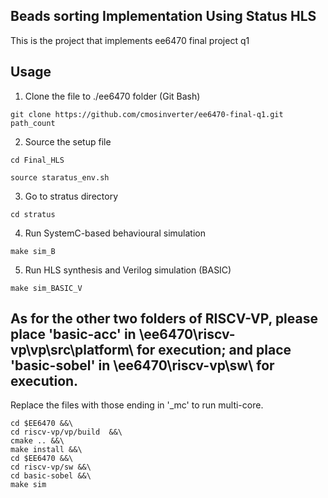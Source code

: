 ## Beads sorting Implementation Using Status HLS


This is the project that implements ee6470 final project q1


## Usage
1. Clone the file to ./ee6470 folder (Git Bash)
```properties
git clone https://github.com/cmosinverter/ee6470-final-q1.git path_count
```
2. Source the setup file
```properties
cd Final_HLS
```
```properties
source staratus_env.sh
```
3. Go to stratus directory
```properties
cd stratus
```
4. Run SystemC-based behavioural simulation
```properties
make sim_B
```
5. Run HLS synthesis and Verilog simulation (BASIC)
```properties
make sim_BASIC_V
```
## As for the other two folders of RISCV-VP, please place 'basic-acc' in \ee6470\riscv-vp\vp\src\platform\ for execution; and place 'basic-sobel' in \ee6470\riscv-vp\sw\ for execution.

Replace the files with those ending in '_mc' to run multi-core.

```properties
cd $EE6470 &&\
cd riscv-vp/vp/build  &&\
cmake .. &&\
make install &&\
cd $EE6470 &&\
cd riscv-vp/sw &&\
cd basic-sobel &&\
make sim 
```

